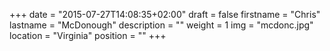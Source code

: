 +++
date = "2015-07-27T14:08:35+02:00"
draft = false
firstname = "Chris"
lastname = "McDonough"
description = ""
weight = 1
img = "mcdonc.jpg"
location = "Virginia"
position = ""
+++
